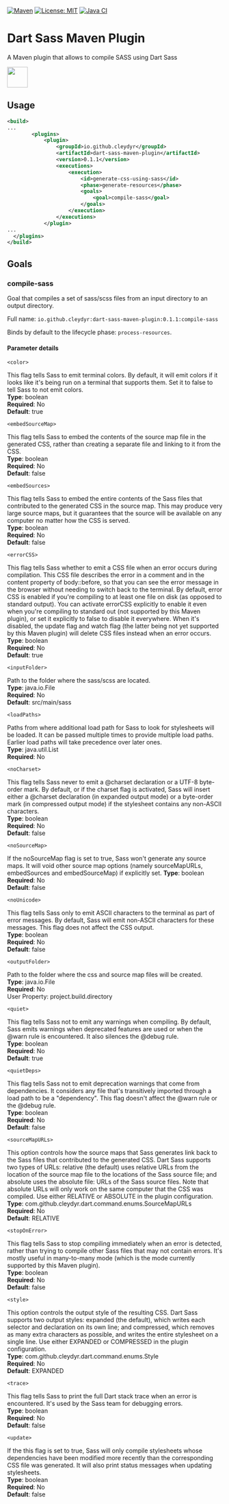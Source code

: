 [![Maven](https://img.shields.io/maven-central/v/io.github.cleydyr/dart-sass-maven-plugin.svg)](https://repo1.maven.org/maven2/io/github/cleydyr/dart-sass-maven-plugin/)
[![License: MIT](https://img.shields.io/badge/License-MIT-yellow.svg)](https://opensource.org/licenses/MIT)
[![Java CI](https://github.com/cleydyr/dart-sass-maven-plugin/workflows/Java%20CI/badge.svg)](https://github.com/cleydyr/dart-sass-maven-plugin/actions/)

# Dart Sass Maven Plugin

A Maven plugin that allows to compile SASS using Dart Sass

<img height="48" src="https://sass-lang.com/assets/img/logos/logo-b6e1ef6e.svg">

## Usage
```xml
<build>
...
        <plugins>
            <plugin>
                <groupId>io.github.cleydyr</groupId>
                <artifactId>dart-sass-maven-plugin</artifactId>
                <version>0.1.1</version>
                <executions>
                    <execution>
                        <id>generate-css-using-sass</id>
                        <phase>generate-resources</phase>
                        <goals>
                            <goal>compile-sass</goal>
                        </goals>
                    </execution>
                </executions>
            </plugin>
...
  </plugins>
</build>
```

## Goals

### compile-sass
Goal that compiles a set of sass/scss files from an input directory to an output directory.

Full name: `io.github.cleydyr:dart-sass-maven-plugin:0.1.1:compile-sass`

Binds by default to the lifecycle phase: `process-resources`.

#### Parameter details
`<color>`

This flag tells Sass to emit terminal colors. By default, it will emit colors if it looks like it's being run on a terminal that supports them. Set it to false to tell Sass to not emit colors.   
**Type**: boolean  
**Required**: No  
**Default**: true

`<embedSourceMap>`

This flag tells Sass to embed the contents of the source map file in the generated CSS, rather than creating a separate file and linking to it from the CSS.   
**Type**: boolean  
**Required**: No  
**Default**: false

`<embedSources>`

This flag tells Sass to embed the entire contents of the Sass files that contributed to the generated CSS in the source map. This may produce very large source maps, but it guarantees that the source will be available on any computer no matter how the CSS is served.   
**Type**: boolean  
**Required**: No  
**Default**: false

`<errorCSS>`

This flag tells Sass whether to emit a CSS file when an error occurs during compilation. This CSS file describes the error in a comment and in the content property of body::before, so that you can see the error message in the browser without needing to switch back to the terminal.
By default, error CSS is enabled if you're compiling to at least one file on disk (as opposed to standard output). You can activate errorCSS explicitly to enable it even when you're compiling to standard out (not supported by this Maven plugin), or set it explicitly to false to disable it everywhere. When it's disabled, the update flag and watch flag (the latter being not yet supported by this Maven plugin) will delete CSS files instead when an error occurs.   
**Type**: boolean  
**Required**: No  
**Default**: true

`<inputFolder>`

Path to the folder where the sass/scss are located.   
**Type**: java.io.File  
**Required**: No  
**Default**: src/main/sass

`<loadPaths>`

Paths from where additional load path for Sass to look for stylesheets will be loaded. It can be passed multiple times to provide multiple load paths. Earlier load paths will take precedence over later ones.   
**Type**: java.util.List  
**Required**: No  

`<noCharset>`

This flag tells Sass never to emit a @charset declaration or a UTF-8 byte-order mark. By default, or if the charset flag is activated, Sass will insert either a @charset declaration (in expanded output mode) or a byte-order mark (in compressed output mode) if the stylesheet contains any non-ASCII characters.   
**Type**: boolean  
**Required**: No  
**Default**: false

`<noSourceMap>`

If the noSourceMap flag is set to true, Sass won't generate any source maps. It will void other source map options (namely sourceMapURLs, embedSources and embedSourceMap) if explicitly set.
**Type**: boolean  
**Required**: No  
**Default**: false

`<noUnicode>`

This flag tells Sass only to emit ASCII characters to the terminal as part of error messages. By default, Sass will emit non-ASCII characters for these messages. This flag does not affect the CSS output.   
**Type**: boolean  
**Required**: No  
**Default**: false

`<outputFolder>`

Path to the folder where the css and source map files will be created.   
**Type**: java.io.File  
**Required**: No  
User Property: project.build.directory

`<quiet>`

This flag tells Sass not to emit any warnings when compiling. By default, Sass emits warnings when deprecated features are used or when the @warn rule is encountered. It also silences the @debug rule.   
**Type**: boolean  
**Required**: No  
**Default**: true

`<quietDeps>`

This flag tells Sass not to emit deprecation warnings that come from dependencies. It considers any file that's transitively imported through a load path to be a "dependency". This flag doesn't affect the @warn rule or the @debug rule.   
**Type**: boolean  
**Required**: No  
**Default**: false

`<sourceMapURLs>`

This option controls how the source maps that Sass generates link back to the Sass files that contributed to the generated CSS. Dart Sass supports two types of URLs:
relative (the default) uses relative URLs from the location of the source map file to the locations of the Sass source file;
and
absolute uses the absolute file: URLs of the Sass source files. Note that absolute URLs will only work on the same computer that the CSS was compiled.
Use either RELATIVE or ABSOLUTE in the plugin configuration.   
**Type**: com.github.cleydyr.dart.command.enums.SourceMapURLs  
**Required**: No  
**Default**: RELATIVE

`<stopOnError>`

This flag tells Sass to stop compiling immediately when an error is detected, rather than trying to compile other Sass files that may not contain errors. It's mostly useful in many-to-many mode (which is the mode currently supported by this Maven plugin).   
**Type**: boolean  
**Required**: No  
**Default**: false

`<style>`

This option controls the output style of the resulting CSS. Dart Sass supports two output styles:
expanded (the default), which writes each selector and declaration on its own line; and
compressed, which removes as many extra characters as possible, and writes the entire stylesheet on a single line.
Use either EXPANDED or COMPRESSED in the plugin configuration.   
**Type**: com.github.cleydyr.dart.command.enums.Style  
**Required**: No  
**Default**: EXPANDED

`<trace>`

This flag tells Sass to print the full Dart stack trace when an error is encountered. It's used by the Sass team for debugging errors.   
**Type**: boolean  
**Required**: No  
**Default**: false

`<update>`

If the this flag is set to true, Sass will only compile stylesheets whose dependencies have been modified more recently than the corresponding CSS file was generated. It will also print status messages when updating stylesheets.   
**Type**: boolean  
**Required**: No  
**Default**: false

